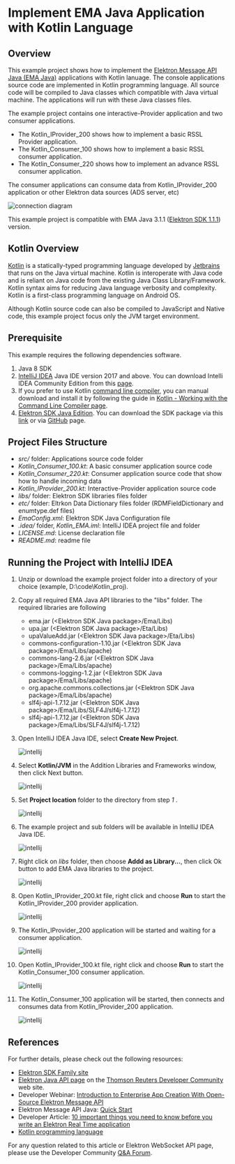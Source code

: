 # Implement EMA Java Application with Kotlin Language

## Overview

This example project shows how to implement the [Elektron Message API Java (EMA Java)](https://developers.thomsonreuters.com/elektron/elektron-sdk-java) applications with Kotlin lanuage. The console applications source code are implemented in Kotlin programming language. All source code will be compiled to Java classes which compatible with Java virtual machine. The applications will run with these Java classes files. 

The example project contains one interactive-Provider application and two consumer applications. 
- The Kotlin_IProvider_200 shows how to implement a basic RSSL Provider application. 
- The Kotlin_Consumer_100 shows how to implement a basic RSSL consumer application.
- The Kotlin_Consumer_220 shows how to implement an advance RSSL consumer application. 

The consumer applications can consume data from Kotlin_IProvider_200 application or other Elektron data sources (ADS server, etc)

![connection diagram](./images/diagram.png "connection diagram")

This example project is compatible with EMA Java 3.1.1 ([Elektron SDK 1.1.1](https://developers.thomsonreuters.com/elektron)) version.

## Kotlin Overview

[Kotlin](https://kotlinlang.org/) is a statically-typed programming language developed by [Jetbrains](https://www.jetbrains.com/) that runs on the Java virtual machine. Kotlin is interoperate with Java code and is reliant on Java code from the existing Java Class Library/Framework. Kotlin syntax aims for reducing Java language verbosity and complexity. Kotlin is a first-class programming language on Android OS. 

Although Kotlin source code can also be compiled to JavaScript and Native code, this example project focus only the JVM target environment.

## Prerequisite
This example requires the following dependencies software.
1. Java 8 SDK
2. [IntelliJ IDEA](https://www.jetbrains.com/idea/) Java IDE version 2017 and above. You can download Intelli IDEA Community Edition from this [page](https://www.jetbrains.com/idea/download/index.html). 
3. If you prefer to use Kotlin [command line compiler](https://github.com/JetBrains/kotlin/releases/latest), you can manual download and install it by following the guide in [Kotlin - Working with the Command Line Compiler page](https://kotlinlang.org/docs/tutorials/command-line.html).
4. [Elektron SDK Java Edition](https://developers.thomsonreuters.com/elektron/elektron-sdk-java). You can download the SDK package via this [link](https://developers.thomsonreuters.com/elektron/elektron-sdk-java/downloads) or via [GitHub](https://github.com/thomsonreuters/Elektron-SDK) page.

## Project Files Structure
- *src/* folder: Applications source code folder
- *Kotlin_Consumer_100.kt*: A basic consumer application source code 
- *Kotlin_Consumer_220.kt*: Consumer application source code that show how to handle incoming data
- *Kotlin_IProvider_200.kt*: Interactive-Provider application source code
- *libs/* folder: Elektron SDK libraries files folder
- *etc/* folder: Eltrkon Data Dictionary files folder (RDMFieldDictionary and enumtype.def files)
- *EmaConfig.xml*: Elektron SDK Java Configuration file
- *.idea/* folder, *Kotlin_EMA.iml*: IntelliJ IDEA project file and folder
- *LICENSE.md*: License declaration file
- *README.md*: readme file

## Running the Project with IntelliJ IDEA
1. Unzip or download the example project folder into a directory of your choice (example, D:\code\Kotlin_proj).
2. Copy all required EMA Java API libraries to the "libs" folder. The required libraries are following
    - ema.jar (&lt;Elektron SDK Java package&gt;/Ema/Libs)
    - upa.jar (&lt;Elektron SDK Java package&gt;/Eta/Libs)
    - upaValueAdd.jar (&lt;Elektron SDK Java package&gt;/Eta/Libs)
    - commons-configuration-1.10.jar (&lt;Elektron SDK Java package&gt;/Ema/Libs/apache)
    - commons-lang-2.6.jar (&lt;Elektron SDK Java package&gt;/Ema/Libs/apache)
    - commons-logging-1.2.jar (&lt;Elektron SDK Java package&gt;/Ema/Libs/apache)
    - org.apache.commons.collections.jar (&lt;Elektron SDK Java package&gt;/Ema/Libs/apache)
    - slf4j-api-1.7.12.jar (&lt;Elektron SDK Java package&gt;/Ema/Libs/SLF4J/slf4j-1.7.12)
    - slf4j-api-1.7.12.jar (&lt;Elektron SDK Java package&gt;/Ema/Libs/SLF4J/slf4j-1.7.12)
3. Open IntelliJ IDEA Java IDE, select **Create New Project**.

    ![intellij](./images/intelliJ_1.png "create new project")

4. Select **Kotlin/JVM** in the Addition Libraries and Frameworks window, then click Next button.

    ![intellij](./images/intelliJ_2.png "select Kotlin/JVM")

5. Set **Project location** folder to the directory from step *1* .

    ![intellij](./images/intelliJ_3.png "set project location")

6. The example project and sub folders will be available in IntelliJ IDEA Java IDE.

    ![intellij](./images/intelliJ_4.png "IntelliJ IDEA Java IDE")

7. Right click on *libs* folder, then choose **Addd as Library...**, then click Ok button to add EMA Java libraries to the project.

    ![intellij](./images/intelliJ_5.png "add EMA Java libraries")

8. Open Kotlin_IProvider_200.kt file, right click and choose **Run** to start the Kotlin_IProvider_200 provider application.

    ![intellij](./images/intelliJ_6.png "Running Kotlin_IProvider_200")

9. The Kotlin_IProvider_200 application will be started and waiting for a consumer application.

    ![intellij](./images/intelliJ_7.png "Running Kotlin_IProvider_200 console")

10. Open Kotlin_IProvider_100.kt file, right click and choose **Run** to start the Kotlin_Consumer_100 consumer application.

    ![intellij](./images/intelliJ_8.png "Running Kotlin_Consumer_100")

11. The Kotlin_Consumer_100 application will be started, then connects and consumes data from Kotlin_IProvider_200 application.

    ![intellij](./images/intelliJ_9.png "Running Kotlin_Consumer_100 console")

## References
For further details, please check out the following resources:
* [Elektron SDK Family site](https://developers.thomsonreuters.com/elektron)
* [Elektron Java API page](https://developers.thomsonreuters.com/elektron/elektron-sdk-java/) on the [Thomson Reuters Developer Community](https://developers.thomsonreuters.com/) web site.
* Developer Webinar: [Introduction to Enterprise App Creation With Open-Source Elektron Message API](https://www.youtube.com/watch?v=2pyhYmgHxlU)
* Elektron Message API Java: [Quick Start](https://developers.thomsonreuters.com/elektron/elektron-sdk-java/quick-start)
* Developer Article: [10 important things you need to know before you write an Elektron Real Time application](https://developers.thomsonreuters.com/article/10-important-things-you-need-know-you-write-elektron-real-time-application)
* [Kotlin programming language](https://kotlinlang.org/)

For any question related to this article or Elektron WebSocket API page, please use the Developer Community [Q&A Forum](https://community.developers.thomsonreuters.com/).

